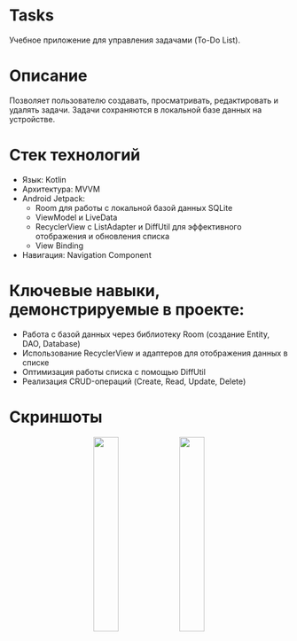 # Tasks
Учебное приложение для управления задачами (To-Do List).

# Описание
Позволяет пользователю создавать, просматривать, редактировать и удалять задачи. Задачи сохраняются в локальной базе данных на устройстве.

# Стек технологий
- Язык: Kotlin
- Архитектура: MVVM
- Android Jetpack:
  - Room для работы с локальной базой данных SQLite
  - ViewModel и LiveData
  - RecyclerView с ListAdapter и DiffUtil для эффективного отображения и обновления списка
  - View Binding
- Навигация: Navigation Component

# Ключевые навыки, демонстрируемые в проекте:
- Работа с базой данных через библиотеку Room (создание Entity, DAO, Database)
- Использование RecyclerView и адаптеров для отображения данных в списке
- Оптимизация работы списка с помощью DiffUtil
- Реализация CRUD-операций (Create, Read, Update, Delete)

# Скриншоты
<p align="center">
  <img src="screenshots/Start_screen_Adviser.png" width="30%" />
  <img src="screenshots/Result_selection_Adviser.png" width="30%" />
</p>
